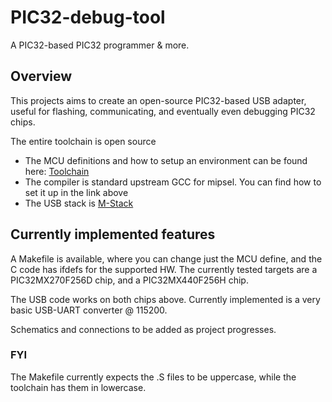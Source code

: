 # PIC32-debug-tool

A PIC32-based PIC32 programmer &amp; more.

## Overview

This projects aims to create an open-source PIC32-based USB adapter, useful for flashing, communicating, and eventually even debugging PIC32 chips.

The entire toolchain is open source
* The MCU definitions and how to setup an environment can be found here: [Toolchain](https://gitlab.com/rhn/pic32-parts-free)
* The compiler is standard upstream GCC for mipsel. You can find how to set it up in the link above
* The USB stack is [M-Stack](https://github.com/signal11/m-stack)

## Currently implemented features

A Makefile is available, where you can change just the MCU define, and the C code has ifdefs for the supported HW. The currently tested targets are a PIC32MX270F256D chip, and a PIC32MX440F256H chip.

The USB code works on both chips above. Currently implemented is a very basic USB-UART converter @ 115200.

Schematics and connections to be added as project progresses.

### FYI

The Makefile currently expects the .S files to be uppercase, while the toolchain has them in lowercase.
